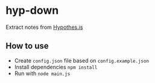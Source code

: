 # hyp-down
Extract notes from [Hypothes.is](https://www.hypothes.is)

## How to use

* Create `config.json` file based on `config.example.json`
* Install dependencies `npm install`
* Run with `node main.js`
